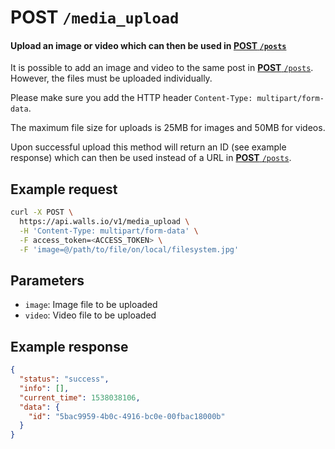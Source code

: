 # POST `/media_upload`

#### Upload an image or video which can then be used in [**POST** `/posts`][POST /posts]

It is possible to add an image and video to the same post in [**POST** `/posts`][POST /posts]. 
However, the files must be uploaded individually.

Please make sure you add the HTTP header `Content-Type: multipart/form-data`.

The maximum file size for uploads is 25MB for images and 50MB for videos.

Upon successful upload this method will return an ID (see example response) which can then be used instead of a URL in [**POST** `/posts`][POST /posts].

## Example request
```bash
curl -X POST \
  https://api.walls.io/v1/media_upload \
  -H 'Content-Type: multipart/form-data' \
  -F access_token=<ACCESS_TOKEN> \
  -F 'image=@/path/to/file/on/local/filesystem.jpg'
```

## Parameters

- `image`: Image file to be uploaded
- `video`: Video file to be uploaded

## Example response

```json
{
  "status": "success",
  "info": [],
  "current_time": 1538038106,
  "data": {
    "id": "5bac9959-4b0c-4916-bc0e-00fbac18000b"
  }
}
```

[POST /posts]: POST_posts.md "Add a new Native Post"